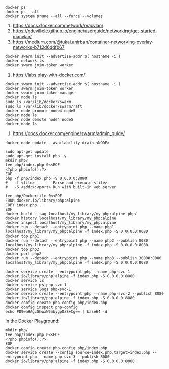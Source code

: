 ```
docker ps
docker ps --all
docker system prune --all --force --volumes
```
1. https://docs.docker.com/network/macvlan/
2. https://gdevillele.github.io/engine/userguide/networking/get-started-macvlan/
3. https://medium.com/@tukai.anirban/container-networking-overlay-networks-b712d6ddfb67
```
docker swarm init --advertise-addr $( hostname -i )
docker network ls
docker swarm join-token worker
```
1. https://labs.play-with-docker.com/
```
docker swarm init --advertise-addr $( hostname -i )
docker swarm join-token worker
docker swarm join-token manager
docker node ls
sudo ls /var/lib/docker/swarm
sudo ls /var/lib/docker/swarm/raft
docker node promote node4 node5
docker node ls
docker node demote node4 node5
docker node ls
```
1. https://docs.docker.com/engine/swarm/admin_guide/
```
docker node update --availability drain <NODE>
```
```
sudo apt-get update
sudo apt-get install php -y
mkdir php/
tee php/index.php 0<<EOF
<?php phpinfo();?>
EOF
php -f php/index.php -S 0.0.0.0:8080
#   -f <file>        Parse and execute <file>
#   -S <addr>:<port> Run with built-in web server
```
```
tee php/Dockerfile 0<<EOF
FROM docker.io/library/php:alpine
COPY index.php .
EOF
docker build --tag localhost/my_library/my_php:alpine php/
docker history localhost/my_library/my_php:alpine
docker inspect localhost/my_library/my_php:alpine
docker run --detach --entrypoint php --name php1                      localhost/my_library/my_php:alpine -f index.php -S 0.0.0.0:8080
docker top php1
docker run --detach --entrypoint php --name php2 --publish 8080       localhost/my_library/my_php:alpine -f index.php -S 0.0.0.0:8080
docker top php2
docker port php2
docker run --detach --entrypoint php --name php3 --publish 30000:8080 localhost/my_library/my_php:alpine -f index.php -S 0.0.0.0:8080
```
```
docker service create --entrypoint php --name php-svc-1 docker.io/library/php:alpine -f index.php -S 0.0.0.0:8080
docker service ls
docker service ps php-svc-1
docker service logs php-svc-1
docker service create --entrypoint php --name php-svc-2 --publish 8080 docker.io/library/php:alpine -f index.php -S 0.0.0.0:8080
docker config create php-config php/index.php
docker config inspect php-config
echo PD9waHAgcGhwaW5mbygpOz8+Cg== | base64 -d
```
In the Docker Playground:
```
mkdir php/
tee php/index.php 0<<EOF
<?php phpinfo();?>
EOF
docker config create php-config php/index.php
docker service create --config source=index.php,target=index.php --entrypoint php --name php-svc-3 --publish 8080 docker.io/library/php:alpine -f index.php -S 0.0.0.0:8080
```
